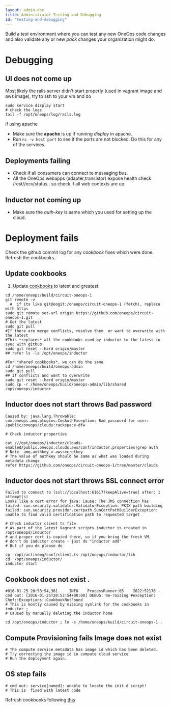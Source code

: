 ```yaml
---
layout: admin-doc
title: Administrator Testing and Debugging
id: "testing-and-debugging"
---
```



Build a *test* environment where you can test any new OneOps code changes and also validate any or new *pack* changes 
your organization might do.

# Debugging


## UI does not come up  

Most likely the rails server didn't start properly (used in vagrant image and aws image), try to ssh to your vm and do

```
sudo service display start
# check the logs
tail -f /opt/oneops/log/rails.log
```

if using apache

* Make sure the **apache** is up if running *display* in apache.
* Run `nc -v host port` to see if the ports are not blocked. Do this for any of the  services.

## Deployments failing

* Check if all consumers can connect to messaging bus.
* All the OneOps webapps (adapter,transistor) expose health check /rest/<context>/ecv/status.. so check if all web contexts are up.

## Inductor not coming up

* Make sure the *auth-key* is same which you used for setting up the cloud.


# Deployment fails

Check the github commit log for any *cookbook* fixes which were done. Refresh the cookbooks.  

## Update cookbooks

1. Update [cookbooks](https://github.com/oneops/circuit-oneops-1/tree/master/components/cookbooks) to latest and greatest.

```
cd /home/oneops/build/circuit-oneops-1
git remote -v
  #  if its like git@oogit:/oneops/circuit-oneops-1 (fetch), replace with https
sudo git remote set-url origin https://github.com/oneops/circuit-oneops-1.git  
# Get the latest
sudo git pull
#If there are merge conflicts, resolve them  or want to overwrite with the latest
#This *replaces* all the cookbooks used by inductor to the latest in sync with github
sudo git reset --hard origin/master
## refer ls -la /opt/oneops/inductor

#For *shared cookbooks*, we can do the same
cd /home/oneops/build/oneops-admin
sudo git pull
## If conflicts and want to overwrite
sudo git reset --hard origin/master
sudo cp -r /home/oneops/build/oneops-admin/lib/shared /opt/oneops/inductor
```

## Inductor does not start throws Bad password

```
Caused by: java.lang.Throwable: com.oneops.amq.plugins.CmsAuthException: Bad password for user: /public/oneops/clouds:rackspace-dfw

# Check inductor properties

cat ///opt/oneops/inductor/clouds-enabled/public.oneops.clouds.aws/conf/inductor.properties|grep auth
# Note  amq.authkey = awssecretkey
# The value of authkey should be same as what was loaded during metadata change
refer https://github.com/oneops/circuit-oneops-1/tree/master/clouds
```

## Inductor does not start throws SSL connect error

```
Failed to connect to [ssl://localhost:61617?keepAlive=true] after: 1 attempt(s)
Looks like a cert error for java: Cause: The JMS connection has failed: sun.security.validator.ValidatorException: PKIX path building failed: sun.security.provider.certpath.SunCertPathBuilderException: unable to find valid certification path to requested target

# Check inductor client ts file.
# As part of the latest Vagrant scripts inductor is created in /opt/oneops/inductor
# and proper cert is copied there, so if you bring the fresh VM,
# don't do inductor create - just do "inductor add"
# But if you do please do

cp  /opt/activemq/conf/client.ts /opt/oneops/inductor/lib
cd  /opt/oneops/inductor/
inductor start
```

## Cookbook does not exist .

```
#016-01-25 20:53:54,381     INFO    ProcessRunner:65    2822:52176 - cmd out: [2016-01-25T20:53:54+00:00] DEBUG: Re-raising #exception: Chef::Exceptions::CookbookNotFound
# This is mostly caused by missing symlink for the cookbooks in inductor ;
# Caused by manually deleting the inductor home

cd /opt/oneops/inductor ; ln -s /home/oneops/build/circuit-oneops-1 .
```

## Compute Provisioning fails Image does not exist

```
# The compute service metadata has image id which has been deleted.
# Try correcting the image id in compute cloud service
# Run the deployment again.
```

## OS step fails

```
# cmd out: service[named]: unable to locate the init.d script!
# This is  fixed with latest code
```

Refresh cookbooks following [this](#update-cookbooks)
